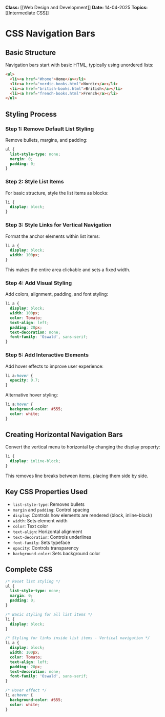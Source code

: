 **Class:** [[Web Design and Development]]
**Date:** 14-04-2025
**Topics:** [[Intermediate CSS]]

# CSS Navigation Bars

## Basic Structure

Navigation bars start with basic HTML, typically using unordered lists:

```html
<ul>
  <li><a href="#home">Home</a></li>
  <li><a href="nordic-books.html">Nordic</a></li>
  <li><a href="british-books.html">British</a></li>
  <li><a href="french-books.html">French</a></li>
</ul>
```

## Styling Process

### Step 1: Remove Default List Styling

Remove bullets, margins, and padding:

```css
ul {
  list-style-type: none;
  margin: 0;
  padding: 0;
}
```

### Step 2: Style List Items

For basic structure, style the list items as blocks:

```css
li {
  display: block;
}
```

### Step 3: Style Links for Vertical Navigation

Format the anchor elements within list items:

```css
li a {
  display: block;
  width: 100px;
}
```

This makes the entire area clickable and sets a fixed width.

### Step 4: Add Visual Styling

Add colors, alignment, padding, and font styling:

```css
li a {
  display: block;
  width: 100px;
  color: Tomato;
  text-align: left;
  padding: 20px;
  text-decoration: none;
  font-family: 'Oswald', sans-serif;
}
```

### Step 5: Add Interactive Elements

Add hover effects to improve user experience:

```css
li a:hover {
  opacity: 0.7;
}
```

Alternative hover styling:

```css
li a:hover {
  background-color: #555;
  color: white;  
}
```

## Creating Horizontal Navigation Bars

Convert the vertical menu to horizontal by changing the display property:

```css
li {
  display: inline-block;
}
```

This removes line breaks between items, placing them side by side.

## Key CSS Properties Used

- `list-style-type`: Removes bullets
- `margin` and `padding`: Control spacing
- `display`: Controls how elements are rendered (block, inline-block)
- `width`: Sets element width
- `color`: Text color
- `text-align`: Horizontal alignment
- `text-decoration`: Controls underlines
- `font-family`: Sets typeface
- `opacity`: Controls transparency
- `background-color`: Sets background color

## Complete CSS

```css
/* Reset list styling */
ul {
  list-style-type: none;
  margin: 0;
  padding: 0;
}

/* Basic styling for all list items */
li {
  display: block;
}

/* Styling for links inside list items - Vertical navigation */
li a {
  display: block;
  width: 100px;
  color: Tomato;
  text-align: left;
  padding: 20px;
  text-decoration: none;
  font-family: 'Oswald', sans-serif;
}

/* Hover effect */
li a:hover {
  background-color: #555;
  color: white;
}

```

